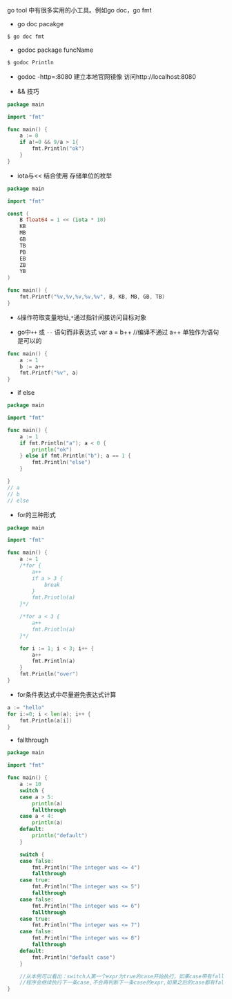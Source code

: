 go tool 中有很多实用的小工具。例如go doc，go fmt

- go doc pacakge

```sh
$ go doc fmt
```
- godoc package funcName 

```sh
$ godoc Println
```

- godoc -http=:8080 
建立本地官网镜像 访问http://localhost:8080

- && 技巧
```go
package main

import "fmt"

func main() {
	a := 0
	if a!=0 && 9/a > 1{
		fmt.Println("ok")
	}
}
```

- iota与<< 结合使用 存储单位的枚举

```go
package main

import "fmt"

const (
	B float64 = 1 << (iota * 10)
	KB
	MB
	GB
	TB
    PB
    EB
    ZB
    YB
)

func main() {
	fmt.Printf("%v,%v,%v,%v,%v", B, KB, MB, GB, TB)
}

```

- `&`操作符取变量地址,`*`通过指针间接访问目标对象

- go中`++` 或 `--` 语句而非表达式
var a = b++ //编译不通过
a++ 单独作为语句是可以的

```go
func main() {
    a := 1
	b := a++
	fmt.Printf("%v", a)
}
```

- if else

```go
package main

import "fmt"

func main() {
	a := 1
	if fmt.Println("a"); a < 0 {
		println("ok")
	} else if fmt.Println("b"); a == 1 {
		fmt.Println("else")
	}

}
// a
// b
// else
```

- for的三种形式

```go
package main

import "fmt"

func main() {
	a := 1
	/*for {
		a++
		if a > 3 {
			break
		}
		fmt.Println(a)
	}*/

	/*for a < 3 {
		a++
		fmt.Println(a)
	}*/

	for i := 1; i < 3; i++ {
		a++
		fmt.Println(a)
	}
	fmt.Println("over")
}

```

- for条件表达式中尽量避免表达式计算
```go
a := "hello"
for i:=0; i < len(a); i++ {
    fmt.Println(a[i])
}
```

- fallthrough

```go
package main

import "fmt"

func main() {
	a := 10
	switch {
	case a > 5:
		println(a)
		fallthrough
	case a < 4:
		println(a)
	default:
		println("default")
	}

	switch {
	case false:
		fmt.Println("The integer was <= 4")
		fallthrough
	case true:
		fmt.Println("The integer was <= 5")
		fallthrough
	case false:
		fmt.Println("The integer was <= 6")
		fallthrough
	case true:
		fmt.Println("The integer was <= 7")
	case false:
		fmt.Println("The integer was <= 8")
		fallthrough
	default:
		fmt.Println("default case")
	}

	//从本例可以看出：switch人第一个expr为true的case开始执行，如果case带有fallthrough
	//程序会继续执行下一条case,不会再判断下一条case的expr,如果之后的case都有fallthrough,default出会被执行
}

```